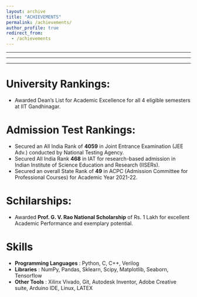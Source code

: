 ```yaml
---
layout: archive
title: "ACHIEVEMENTS"
permalink: /achievements/
author_profile: true
redirect_from:
  - /achievements
---
```


<!-- {% include base_path %} -->
-----
-----
-----

University Rankings:
======
* Awarded Dean’s List for Academic Excellence for all 4 eligible semesters at IIT Gandhinagar.

Admission Test Rankings:
======
* Secured an All India Rank of **4059** in Joint Entrance Examination (JEE Adv.) conducted by National Testing Agency.
* Secured All India Rank **468** in IAT for research-based admission in Indian Institute of Science Education and Research (IISERs).
* Secured an overall State Rank of **49** in ACPC (Admission Committee for Professional Courses) for Academic Year 2021-22.

Schilarships:
=====
* Awarded **Prof. G. V. Rao National Scholarship** of Rs. 1 Lakh for excellent Academic Performance and exemplary potential.

<!-- Projects:
======
  <ul>{% for post in site.teaching reversed %}
    {% include archive-single-cv.html %}
  {% endfor %}</ul> -->
  
Skills
======
* __Programming Languages__ : Python, C, C++, Verilog
* __Libraries__ : NumPy, Pandas, Sklearn, Scipy, Matplotlib, Seaborn, Tensorflow
* __Other Tools__ : Xilinx Vivado, Git, Autodesk Inventor, Adobe Creative suite, Arduino IDE, Linux, LATEX

<!-- Publications
======
  <ul>{% for post in site.publications reversed %}
    {% include archive-single-cv.html %}
  {% endfor %}</ul>
  
Talks
======
  <ul>{% for post in site.talks reversed %}
    {% include archive-single-talk-cv.html  %}
  {% endfor %}</ul>
  
  
Service and leadership
======
* Currently signed in to 43 different slack teams -->
